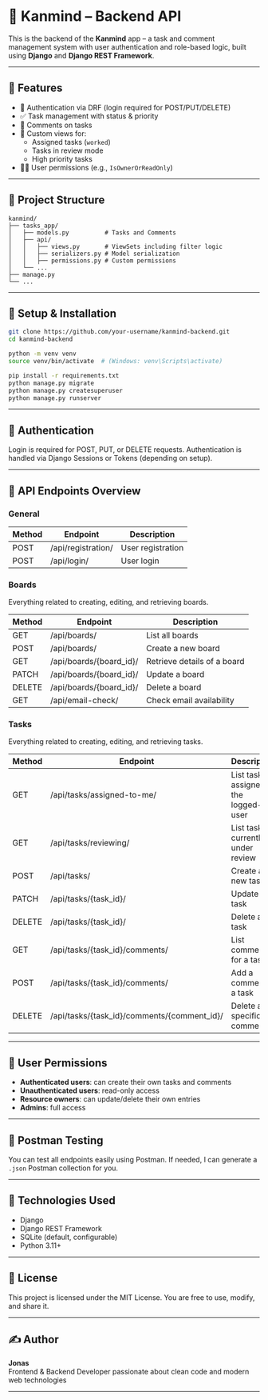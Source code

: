 # 🧠 Kanmind – Backend API

This is the backend of the **Kanmind** app – a task and comment management system with user authentication and role-based logic, built using **Django** and **Django REST Framework**.

---

## 🔧 Features

- 🔐 Authentication via DRF (login required for POST/PUT/DELETE)
- ✅ Task management with status & priority
- 💬 Comments on tasks
- 📌 Custom views for:
  - Assigned tasks (`worked`)
  - Tasks in review mode
  - High priority tasks
- 👮‍♂️ User permissions (e.g., `IsOwnerOrReadOnly`)

---

## 📁 Project Structure

```
kanmind/
├── tasks_app/
│   ├── models.py          # Tasks and Comments
│   ├── api/
│   │   ├── views.py       # ViewSets including filter logic
│   │   ├── serializers.py # Model serialization
│   │   ├── permissions.py # Custom permissions
│   └── ...
├── manage.py
└── ...
```

---

## 🚀 Setup & Installation

```bash
git clone https://github.com/your-username/kanmind-backend.git
cd kanmind-backend

python -m venv venv
source venv/bin/activate  # (Windows: venv\Scripts\activate)

pip install -r requirements.txt
python manage.py migrate
python manage.py createsuperuser
python manage.py runserver
```

---

## 🔑 Authentication

Login is required for POST, PUT, or DELETE requests. Authentication is handled via Django Sessions or Tokens (depending on setup).

---

## 🧪 API Endpoints Overview

### General

| Method | Endpoint           | Description                       |
|--------|--------------------|---------------------------------|
| POST   | /api/registration/ | User registration               |
| POST   | /api/login/        | User login                      |

### Boards

Everything related to creating, editing, and retrieving boards.

| Method | Endpoint                 | Description                      |
|--------|--------------------------|---------------------------------|
| GET    | /api/boards/             | List all boards                 |
| POST   | /api/boards/             | Create a new board              |
| GET    | /api/boards/{board_id}/  | Retrieve details of a board    |
| PATCH  | /api/boards/{board_id}/  | Update a board                 |
| DELETE | /api/boards/{board_id}/  | Delete a board                 |
| GET    | /api/email-check/        | Check email availability       |

### Tasks

Everything related to creating, editing, and retrieving tasks.

| Method | Endpoint                         | Description                            |
|--------|----------------------------------|--------------------------------------|
| GET    | /api/tasks/assigned-to-me/       | List tasks assigned to the logged-in user |
| GET    | /api/tasks/reviewing/            | List tasks currently under review    |
| POST   | /api/tasks/                     | Create a new task                    |
| PATCH  | /api/tasks/{task_id}/           | Update a task                       |
| DELETE | /api/tasks/{task_id}/           | Delete a task                       |
| GET    | /api/tasks/{task_id}/comments/ | List comments for a task             |
| POST   | /api/tasks/{task_id}/comments/ | Add a comment to a task              |
| DELETE | /api/tasks/{task_id}/comments/{comment_id}/ | Delete a specific comment         |

---

## 👤 User Permissions

- **Authenticated users**: can create their own tasks and comments
- **Unauthenticated users**: read-only access
- **Resource owners**: can update/delete their own entries
- **Admins**: full access

---

## 🧪 Postman Testing

You can test all endpoints easily using Postman. If needed, I can generate a `.json` Postman collection for you.

---

## 🧱 Technologies Used

- Django
- Django REST Framework
- SQLite (default, configurable)
- Python 3.11+

---

## 📄 License

This project is licensed under the MIT License. You are free to use, modify, and share it.

---

## ✍️ Author

**Jonas**  
Frontend & Backend Developer passionate about clean code and modern web technologies

---
